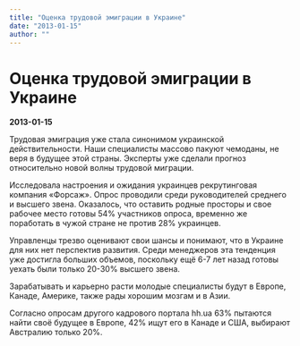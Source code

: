 ```yaml
---
title: "Оценка трудовой эмиграции в Украине"
date: "2013-01-15"
author: ""
---
```


# Оценка трудовой эмиграции в Украине

**2013-01-15** 

Трудовая эмиграция уже стала синонимом украинской действительности. Наши специалисты массово пакуют чемоданы, не веря в будущее этой страны. Эксперты уже сделали прогноз относительно новой волны трудовой миграции.

Исследовала настроения и ожидания украинцев рекрутинговая компания «Форсаж». Опрос проводили среди руководителей среднего и высшего звена. Оказалось, что оставить родные просторы и свое рабочее место готовы 54% участников опроса, временно же поработать в чужой стране не против 28% украинцев.

Управленцы трезво оценивают свои шансы и понимают, что в Украине для них нет перспектив развития. Среди менеджеров эта тенденция уже достигла больших объемов, поскольку ещё 6-7 лет назад готовы уехать были только 20-30% высшего звена.

Зарабатывать и карьерно расти молодые специалисты будут в Европе, Канаде, Америке, также рады хорошим мозгам и в Азии.

Согласно опросам другого кадрового портала hh.ua 63% пытаются найти своё будущее в Европе, 42% ищут его в Канаде и США, выбирают Австралию только 20%.